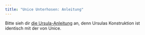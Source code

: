 ```yaml
---
title: "Unice Unterhosen: Anleitung"
---
```


<Note>

Bitte sieh dir [die Ursula-Anleitung](/docs/patterns/ursula/instructions) an, denn
Ursulas Konstruktion ist identisch mit der von Unice.

</Note>
